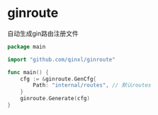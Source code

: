 # ginroute
自动生成gin路由注册文件
```go
package main

import "github.com/qinxl/ginroute"

func main() {
	cfg := &ginroute.GenCfg{
		Path: "internal/routes", // 默认routes
	}
	ginroute.Generate(cfg)
}
```


